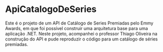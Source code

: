 # ApiCatalogoDeSeries
Este é o projeto de um API de Catálogo de Series Premiadas pelo Emmy Awards, em que foi possível construir uma arquitetura base para uma aplicação .NET. Neste projeto, acompanhei o professor Thiago Oliveira na construção do API e pude reproduzir o código para um catálogo de séries premiadas.
